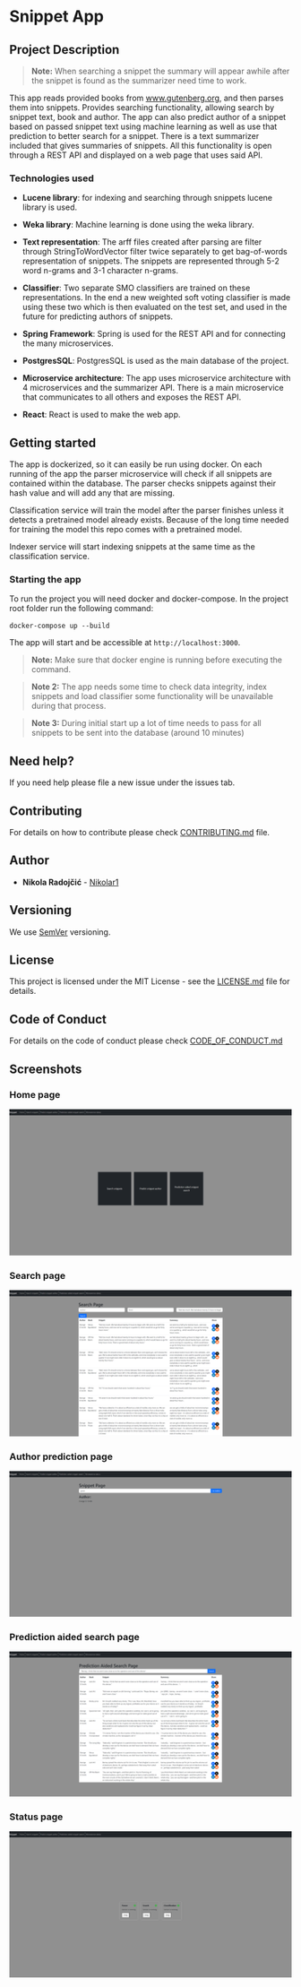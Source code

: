 # Snippet App

## Project Description
> **Note:** When searching a snippet the summary will appear awhile after the snippet is found as the summarizer need time to work.
> 
This app reads provided books from www.gutenberg.org, and then parses them into snippets.
Provides searching functionality, allowing search by snippet text, book and author.
The app can also predict author of a snippet based on passed snippet text using machine learning as well as use that prediction to better search for a snippet.
There is a text summarizer included that gives summaries of snippets.
All this functionality is open through a REST API and displayed on a web page that uses said API.

### Technologies used

* **Lucene library**: for indexing and searching through snippets lucene library is used.

* **Weka library**: Machine learning is done using the weka library. 

* **Text representation**: The arff files created after parsing are filter through StringToWordVector filter twice separately to get bag-of-words representation of snippets.
The snippets are represented through 5-2 word n-grams and 3-1 character n-grams.

* **Classifier**: Two separate SMO classifiers are trained on these representations.
In the end a new weighted soft voting classifier is made using these two which is then evaluated on the test set, and used in the future for predicting authors of snippets.

* **Spring Framework**: Spring is used for the REST API and for connecting the many microservices.

* **PostgresSQL**: PostgresSQL is used as the main database of the project.
* **Microservice architecture**: The app uses microservice architecture with 4 microservices and the summarizer API.
There is a main microservice that communicates to all others and exposes the REST API.
* **React**: React is used to make the web app.

## Getting started
The app is dockerized, so it can easily be run using docker. 
On each running of the app the parser microservice will check if all snippets are contained within the database.
The parser checks snippets against their hash value and will add any that are missing.

Classification service will train the model after the parser finishes unless it detects a pretrained model already exists.
Because of the long time needed for training the model this repo comes with a pretrained model.

Indexer service will start indexing snippets at the same time as the classification service.

### Starting the app
To run the project you will need docker and docker-compose. In the project root folder run the following command:

	docker-compose up --build
	
The app will start and be accessible at `http://localhost:3000`.

> **Note:** Make sure that docker engine is running before executing the command.

> **Note 2:** The app needs some time to check data integrity, index snippets and load classifier some functionality will be unavailable during that process.

> **Note 3:** During initial start up a lot of time needs to pass for all snippets to be sent into the database (around 10 minutes)

## Need help?
If you need help please file a new issue under the issues tab.

## Contributing
For details on how to contribute please check [CONTRIBUTING.md](CONTRIBUTING.md) file.

## Author
* **Nikola Radojčić** - [Nikolar1](https://github.com/Nikolar1)

## Versioning 
We use [SemVer](https://semver.org/) versioning.

## License
This project is licensed under the MIT License - see the [LICENSE.md](LICENSE.md) file for details.

## Code of Conduct 
For details on the code of conduct please check [CODE_OF_CONDUCT.md](CODE_OF_CONDUCT.md)
## Screenshots

### Home page
![Front page](front-page.png)

### Search page
![Search page](search-page.png)

### Author prediction page
![Author prediction page](author-prediction-page.png)

### Prediction aided search page
![Prediction aided search page](prediction-aided-page.png)

### Status page
![Microservice status page](microservice-status-page.png)